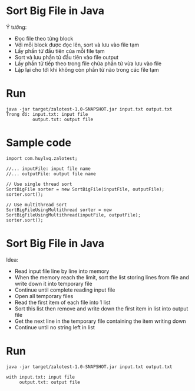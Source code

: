 # Sort Big File in Java
Ý tưởng:
  - Đọc file theo từng block
  - Với mỗi block được đọc lên, sort và lưu vào file tạm
  - Lấy phần tử đầu tiên của mỗi file tạm
  - Sort và lưu phần tử đầu tiên vào file output
  - Lấy phần tử tiếp theo trong file chứa phần tử vừa lưu vào file
  - Lặp lại cho tới khi không còn phần tử nào trong các file tạm
# Run
```
java -jar target/zalotest-1.0-SNAPSHOT.jar input.txt output.txt
Trong đó: input.txt: input file
          output.txt: output file
```
# Sample code
```
import com.huylvq.zalotest;

//... inputFile: input file name
//... outputFile: output file name

// Use single thread sort
SortBigFile sorter = new SortBigFile(inputFile, outputFile);
sorter.sort();

// Use multithread sort
SortBigFileUsingMultithread sorter = new SortBigFileUsingMultithread(inputFile, outputFile);
sorter.sort();
```
# Sort Big File in Java
Idea:
  - Read input file line by line into memory
  - When the memory reach the limit, sort the list storing lines from file and write down it into temporary file
  - Continue until complete reading input file
  - Open all temporary files 
  - Read the first item of each file into 1 list
  - Sort this list then remove and write down the first item in list into output file
  - Get the next line in the temporary file containing the item writing down
  - Continue until no string left in list

# Run
```
java -jar target/zalotest-1.0-SNAPSHOT.jar input.txt output.txt

with input.txt: input file
     output.txt: output file
```
  

